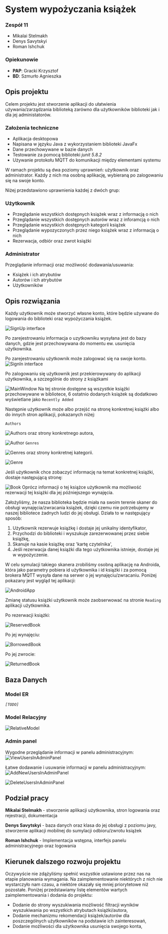 # System wypożyczania książek
### Zespół 11
- Mikalai Stelmakh
- Denys Savytskyi
- Roman Ishchuk
### Opiekunowie
- **PAP**: Gracki Krzysztof
- **BD**: Szmurło Agnieszka
## Opis projektu
Celem projektu jest stworzenie aplikacji do ułatwienia używania/zarządzania biblioteką zarówno dla użytkowników biblioteki jak i dla jej administatorów.

### Założenia techniczne
- Aplikacja desktopowa
- Napisana w języku Java z wykorzystaniem biblioteki JavaFx
- Dane przechowywane w bazie danych
- Testowanie za pomocą biblioteki *junit 5.8.2*
- Używanie protokołu MQTT do komunikacji między elementami systemu

W ramach projektu są dwa poziomy uprawnień: użytkownik oraz administrator. Każdy z nich ma osobną aplikację, wybieraną po zalogowaniu się na swoje konto.

Niżej przedstawiono uprawnienia każdej z dwóch grup:
### Użytkownik
- Przeglądanie wszystkich dostępnych książek wraz z informacją o nich
- Przeglądanie wszystkich dostępnych autorów wraz z inforamcją o nich
- Przeglądanie wszystkich dostępnych kategorii książek
- Przeglądanie wypozyczonych przez niego książek wraz z informacją o nich
- Rezerwacja, odbiór oraz zwrot książki
### Administrator
Przeglądanie informacji oraz możliwość dodawania/usuwania:
- Książek i ich atrybutów
- Autorów i ich atrybutów
- Użytkowników
## Opis rozwiązania
Każdy użytkownik może stworzyć własne konto, które będzie używane do logowania do biblioteki oraz wypożyczania książek.

![SignUp interface](/src/main/resources/z11/libraryapp/img/docs/SignUp.png)

Po zarejestrowaniu informacja o uzytkowniku wysyłana jest do bazy danych, gdzie jest przechowywana do momentu ew. usunięcia użytkownika.

Po zarejestrowaniu użytkownik może zalogować się na swoje konto.
![SignIn interface](/src/main/resources/z11/libraryapp/img/docs/SignIn.png)



Po zalogowaniu się użytkownik jest przekierowywany do aplikacji użytkownika, a szczególnie do strony z książkami

![MainWindow](/src/main/resources/z11/libraryapp/img/docs/MainWindow.png)
Na tej stronie dostępne są wszystkie książki przechowywane w bibliotece, 6 ostatnio dodanych książek są dodatkowo wyświetlane jako `Recently Added`



Następnie użytkownik może albo przejść na stronę konkretnej książki albo do innych stron aplikacji, pokazanych niżej:

`Authors`

![Authors](/src/main/resources/z11/libraryapp/img/docs/Authors.png)
oraz strony konkretnego autora,



![Author](/src/main/resources/z11/libraryapp/img/docs/Author.png)
`Genres`

![Genres](/src/main/resources/z11/libraryapp/img/docs/Genres.png)
oraz strony konkretnej kategorii.



![Genre](/src/main/resources/z11/libraryapp/img/docs/Genre.png)



Jeśli użytkownik chce zobaczyć informację na temat konkretnej książki, dostaje następującą stronę:

![Book](/src/main/resources/z11/libraryapp/img/docs/Book.png)
Oprócz informacji o tej książce użytkownik ma możliwość rezerwacji tej książki dla jej późniejszego wynajęcia.

Założyliśmy, że nasza biblioteka będzie miała na swoim terenie skaner do obsługi wynajęcia/zwracania książek, dzięki czemu nie potrzebujemy w naszej bibliotece żadnych ludzi do jej obsługi. Działa to w następujący sposób:
1. Użytkownik rezerwuje książkę i dostaje jej unikalny identyfikator,
1. Przychodzi do biblioteki i wyszukuje zarezerwowanej przez siebie książkę,
1. Skanuje na kasie książkę oraz 'kartę czytelnika',
1. Jeśli rezerwacja danej książki dla tego użytkownika istnieje, dostaje jej w wypożyczenie.

W celu symulacji takiego skanera zrobiliśmy osobną aplikację na Androida, która jako parametry pobiera id użytkownika i id książki i za pomocą brokera MQTT wysyła dane na serwer o jej wynajęciu/zwracaniu. Poniżej pokazany jest wygląd tej aplikacji:

![AndroidApp](/src/main/resources/z11/libraryapp/img/docs/AndroidApp.jpg)

Zmianę statusu książki użytkownik może zaobserwować na stronie `Reading` aplikacji użytkownika.

Po rezerwacji książki:

![ReservedBook](/src/main/resources/z11/libraryapp/img/docs/ReservedBook.png)



Po jej wynajęciu:

![BorrowedBook](/src/main/resources/z11/libraryapp/img/docs/BorrowedBook.png)



Po jej zwrocie:

![ReturnedBook](/src/main/resources/z11/libraryapp/img/docs/ReturnedBook.png)

## Baza Danych
### Model ER
*`[TODO]`*
<!-- ![ERModel](/src/main/resources/z11/libraryapp/img/docs/ERModel.png) -->

### Model Relacyjny
![RelativeModel](/src/main/resources/z11/libraryapp/img/docs/RelativeModel.png)

### Admin panel
Wygodne przeglądanie informacji w panelu administracyjnym:
![ViewUsersInAdminPanel](/src/main/resources/z11/libraryapp/img/docs/ViewUsersInAdminPanel.png)


Łatwe dodawanie i usuwanie informacji w panelu administracyjnym:
![AddNewUsersInAdminPanel](/src/main/resources/z11/libraryapp/img/docs/AddNewUsersInAdminPanel.png)


![DeleteUsersInAdminPanel](/src/main/resources/z11/libraryapp/img/docs/DeleteUsersInAdminPanel.png)



## Podział pracy
**Mikalai Stelmakh** - stworzenie aplikacji użytkownika, stron logowania oraz rejestracji, dokumentacja

**Denys Savytskyi** - baza danych oraz klasa do jej obsługi z poziomu javy, stworzenie aplikacji mobilnej do sumylacji odbioru/zwrotu książek

**Roman Ishchuk** - Implementacja wstępna, interfejs panelu administracyjnego oraz logowania

## Kierunek dalszego rozwoju projektu
Oczywyście nie zdążyliśmy spełnić wszystkie ustawione przez nas na etapie planowania wymagania. Na zaimplementowanie niektórych z nich nie wystarczyło nam czasu, a niektóre okazały się mniej priorytetowe niż pozostałe. Poniżej przedstawiamy listę elementów wartych zaimplementowania i dodania do projektu:
- Dodanie do strony wyszukiwania możliwość filtracji wyników wyszukiwania po wszystkich atrybutach książki/autora,
- Dodanie mechanizmu rekomendacji książek/autorów dla poszczególnych użytkowników na podstawie ich zainteresowań,
- Dodanie możliwości dla użytkownika usunięcia swojego konta,

